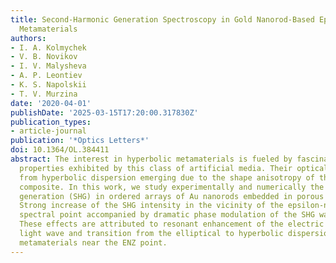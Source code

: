```yaml
---
title: Second-Harmonic Generation Spectroscopy in Gold Nanorod-Based Epsilon-near-Zero
  Metamaterials
authors:
- I. A. Kolmychek
- V. B. Novikov
- I. V. Malysheva
- A. P. Leontiev
- K. S. Napolskii
- T. V. Murzina
date: '2020-04-01'
publishDate: '2025-03-15T17:20:00.317830Z'
publication_types:
- article-journal
publication: '*Optics Letters*'
doi: 10.1364/OL.384411
abstract: The interest in hyperbolic metamaterials is fueled by fascinating optical
  properties exhibited by this class of artificial media. Their optical features originate
  from hyperbolic dispersion emerging due to the shape anisotropy of the metal--dielectric
  composite. In this work, we study experimentally and numerically the second-harmonic
  generation (SHG) in ordered arrays of Au nanorods embedded in porous aluminum oxide.
  Strong increase of the SHG intensity in the vicinity of the epsilon-near-zero (ENZ)
  spectral point accompanied by dramatic phase modulation of the SHG wave is revealed.
  These effects are attributed to resonant enhancement of the electric field of the
  light wave and transition from the elliptical to hyperbolic dispersion law in hyperbolic
  metamaterials near the ENZ point.
---
```

